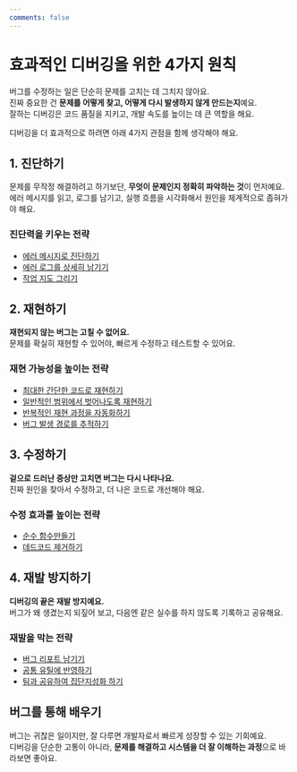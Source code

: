 ```yaml
---
comments: false
---
```


# 효과적인 디버깅을 위한 4가지 원칙

버그를 수정하는 일은 단순히 문제를 고치는 데 그치지 않아요.  
진짜 중요한 건 **문제를 어떻게 찾고, 어떻게 다시 발생하지 않게 만드는지**예요.  
잘하는 디버깅은 코드 품질을 지키고, 개발 속도를 높이는 데 큰 역할을 해요.

디버깅을 더 효과적으로 하려면 아래 4가지 관점을 함께 생각해야 해요.

## 1. 진단하기

문제를 무작정 해결하려고 하기보단, **무엇이 문제인지 정확히 파악하는 것**이 먼저예요.  
에러 메시지를 읽고, 로그를 남기고, 실행 흐름을 시각화해서 원인을 체계적으로 좁혀가야 해요.

### 진단력을 키우는 전략
 - [에러 메시지로 진단하기](./diagnose/error-message.md)
 - [에러 로그를 상세히 남기기](./diagnose/error-log.md)
 - [작업 지도 그리기](./diagnose/map.md)

## 2. 재현하기

**재현되지 않는 버그는 고칠 수 없어요.**  
문제를 확실히 재현할 수 있어야, 빠르게 수정하고 테스트할 수 있어요.

### 재현 가능성을 높이는 전략
 - [최대한 간단한 코드로 재현하기](./reproduce/simply.md)
 - [일반적인 범위에서 벗어나도록 재현하기](./reproduce/out-range.md)
 - [반복적인 재현 과정을 자동화하기](./reproduce/repeat.md)
 - [버그 발생 경로를 추적하기](./reproduce/trace.md)

## 3. 수정하기

**겉으로 드러난 증상만 고치면 버그는 다시 나타나요.**  
진짜 원인을 찾아서 수정하고, 더 나은 코드로 개선해야 해요.

### 수정 효과를 높이는 전략
- [순수 함수만들기](./fix/pure.md)
- [데드코드 제거하기](./fix/dead-code.md)

## 4. 재발 방지하기
**디버깅의 끝은 재발 방지예요.**  
버그가 왜 생겼는지 되짚어 보고, 다음엔 같은 실수를 하지 않도록 기록하고 공유해요.

### 재발을 막는 전략
- [버그 리포트 남기기](./prevent/bug-report.md)
- [공통 유틸에 반영하기](./prevent/util.md)
- [팀과 공유하여 집단지성화 하기](./prevent/share.md)

## 버그를 통해 배우기
버그는 귀찮은 일이지만, 잘 다루면 개발자로서 빠르게 성장할 수 있는 기회예요.  
디버깅을 단순한 고통이 아니라, **문제를 해결하고 시스템을 더 잘 이해하는 과정**으로 바라보면 좋아요.
